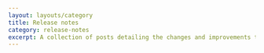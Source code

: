 ```yaml
---
layout: layouts/category
title: Release notes
category: release-notes
excerpt: A collection of posts detailing the changes and improvements that I’m making to this site.
---
```

